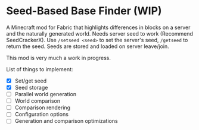 # Seed-Based Base Finder (WIP)
A Minecraft mod for Fabric that highlights differences in blocks on a server and the naturally generated world. Needs server seed to work (Recommend SeedCrackerX).
Use `/setseed <seed>` to set the server's seed, `/getseed` to return the seed.
Seeds are stored and loaded on server leave/join.

This mod is very much a work in progress.

List of things to implement:
 - [x] Set/get seed
 - [x] Seed storage
 - [ ] Parallel world generation
 - [ ] World comparison
 - [ ] Comparison rendering
 - [ ] Configuration options
 - [ ] Generation and comparison optimizations
